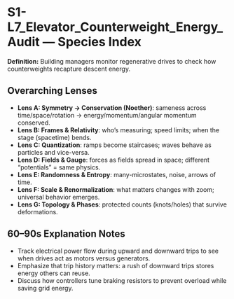 # S1-L7_Elevator_Counterweight_Energy_Audit — Species Index
**Definition:** Building managers monitor regenerative drives to check how counterweights recapture descent energy.
## Overarching Lenses

- **Lens A: Symmetry -> Conservation (Noether)**: sameness across time/space/rotation → energy/momentum/angular momentum conserved.
- **Lens B: Frames & Relativity**: who’s measuring; speed limits; when the stage (spacetime) bends.
- **Lens C: Quantization**: ramps become staircases; waves behave as particles and vice-versa.
- **Lens D: Fields & Gauge**: forces as fields spread in space; different “potentials” = same physics.
- **Lens E: Randomness & Entropy**: many-microstates, noise, arrows of time.
- **Lens F: Scale & Renormalization**: what matters changes with zoom; universal behavior emerges.
- **Lens G: Topology & Phases**: protected counts (knots/holes) that survive deformations.

## 60–90s Explanation Notes
- Track electrical power flow during upward and downward trips to see when drives act as motors versus generators.
- Emphasize that trip history matters: a rush of downward trips stores energy others can reuse.
- Discuss how controllers tune braking resistors to prevent overload while saving grid energy.

